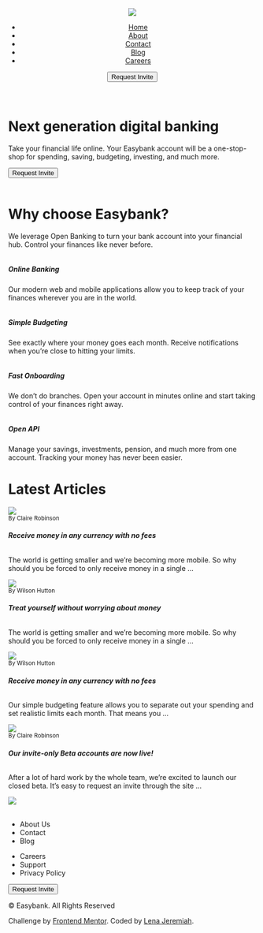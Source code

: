 <!DOCTYPE html>
<html lang="en">

<head>
  <meta charset="UTF-8">
  <meta name="viewport" content="width=device-width, initial-scale=1.0">
  <!-- displays site properly based on user's device -->

  <link rel="icon" type="image/png" sizes="32x32" href="./images/favicon-32x32.png">

  <!-- jQuery -->
  <script src="js/jQuery3.5.1.js"></script>
  <script src="js/jquery-ui.min.js"></script>

  <!-- FontAwesome JS -->
  <script src='js/all.js'></script>

  <!-- Bootstrap CSS AND JS -->
  <link rel="stylesheet" href="css/bootstrap.css">
  <script src="js/bootstrap.min.js"></script>

  <!-- Custom CSS -->
  <link rel="stylesheet" href="css/easybank.css">
  <title>Frontend Mentor | Easybank landing page</title>
</head>

<body>
  <header class='py-3'>
    <div class="wrapper">
      <div class="logo">
        <img src="images/logo.svg">
      </div>
      <nav>
        <ul>
          <li class="nav-item-me"><a href="" class="nav-link-me active">Home</a></li>
          <li class="nav-item-me"><a href="" class="nav-link-me">About</a></li>
          <li class="nav-item-me"><a href="" class="nav-link-me">Contact</a></li>
          <li class="nav-item-me"><a href="" class="nav-link-me">Blog</a></li>
          <li class="nav-item-me"><a href="" class="nav-link-me">Careers</a></li>
        </ul>
      </nav>
      <button class='btn btn-grad inheader badge-pill'>Request Invite</button>
      <div class="toggle">
        <img src="images/icon-hamburger.svg" class='img-responsive img-fluid' alt="" id=hamburger>
        <img src="images/icon-close.svg" class='img-responsive img-fluid' alt="" id=close>
      </div>
    </div>
  </header>
  <div class='overlay' id=overlay></div>
  <div class="wrapper">
    <div class="section1">
      <div class="row">
        <div class="col-12 col-md-6 cols">
          <div class="first-col">
            <h1 class=display-4>Next generation digital banking</h1>
            <p>Take your financial life online. Your Easybank account will be a one-stop-shop
              for spending, saving, budgeting, investing, and much more.</p>
            <button class='btn btn-grad badge-pill'>Request Invite</button>
          </div>
        </div>
        <div class="col-12 col-md-6 cols hi">
          <img src="images/bg-intro-desktop.svg" class=images alt="" id=bg>
          <img src="images/image-mockups.png" class=images alt="" id=mockup>
        </div>
      </div>
    </div>
  </div>

  <div class="section2 my-5">
    <div class="wrapper py-5 my-5 text-center text-md-left">
      <div class="whychooseus mb-5">
        <h1 class=mb-4>Why choose Easybank?</h1>
        <p>We leverage Open Banking to turn your bank account into your financial hub. Control
          your finances like never before.</p>
      </div>
      <div class="allservices row">
        <div class="services mb-3 col-sm-6 col-md-3">
          <img src="images/icon-online.svg" alt="" class='mb-4'>
          <h5 class='mb-3'>Online Banking</h5>
          <p>Our modern web and mobile applications allow you to keep track of your finances
            wherever you are in the world.</p>
        </div>
        <div class="services mb-3 col-sm-6 col-md-3">
          <img src="images/icon-budgeting.svg" alt="" class='mb-4'>
          <h5 class='mb-3'>Simple Budgeting</h5>
          <p>See exactly where your money goes each month. Receive notifications when you’re
            close to hitting your limits.</p>
        </div>
        <div class="services mb-3 col-sm-6 col-md-3">
          <img src="images/icon-onboarding.svg" alt="" class='mb-4'>
          <h5 class='mb-3'>Fast Onboarding</h5>
          <p>We don’t do branches. Open your account in minutes online and start taking control
            of your finances right away.</p>
        </div>
        <div class="services mb-3 col-sm-6 col-md-3 pr-0">
          <img src="images/icon-api.svg" alt="" class='mb-4'>
          <h5 class='mb-3'>Open API</h5>
          <p>Manage your savings, investments, pension, and much more from one account. Tracking
            your money has never been easier.</p>
        </div>
      </div>
    </div>
  </div>
  <div class="latest-articles section3">
    <div class="wrapper">
      <h1>Latest Articles</h1>
      <div class="row">
        <div class="col-12 col-sm-6 col-md-3">
          <div class="ourcard">
            <div class="cardimage">
              <img src="images/image-currency.jpg" class='img-fluid'>
            </div>
            <div class="cardtext">
              <small>By Claire Robinson</small>
              <h6><b>Receive money in any currency with no fees</b></h6>
              <p>The world is getting smaller and we’re becoming more mobile. So why should you be
                forced to only receive money in a single …</p>
            </div>
          </div>
        </div>
        <div class="col-12 col-sm-6 col-md-3">
          <div class="ourcard">
            <div class="cardimage">
              <img src="images/image-restaurant.jpg" class='img-fluid'>
            </div>
            <div class="cardtext">
              <small>By Wilson Hutton</small>
              <h6><b>Treat yourself without worrying about money</b></h6>
              <p>The world is getting smaller and we’re becoming more mobile. So why should you be
                forced to only receive money in a single …</p>
            </div>
          </div>
        </div>
        <div class="col-12 col-sm-6 col-md-3">
          <div class="ourcard">
            <div class="cardimage">
              <img src="images/image-plane.jpg" class='img-fluid'>
            </div>
            <div class="cardtext">
              <small>By Wilson Hutton</small>
              <h6><b>Receive money in any currency with no fees</b></h6>
              <p>Our simple budgeting feature allows you to separate out your spending and set
                realistic limits each month. That means you …</p>
            </div>
          </div>
        </div>
        <div class="col-12 col-sm-6 col-md-3">
          <div class="ourcard">
            <div class="cardimage">
              <img src="images/image-confetti.jpg" class='img-fluid'>
            </div>
            <div class="cardtext">
              <small>By Claire Robinson</small>
              <h6><b>Our invite-only Beta accounts are now live!</b></h6>
              <p>After a lot of hard work by the whole team, we’re excited to launch our closed beta.
                It’s easy to request an invite through the site ...</p>
            </div>
          </div>
        </div>
      </div>
    </div>
  </div>
  <div class="finalsection section4 p-5">
    <div class="wrapper">
      <div class="row">
        <div class="col-12 col-md-3 socialxlogo">
          <img src="images/logo.svg" class = logofooter>
          <div class="socials">
            <img src="images/icon-facebook.svg" alt="">
            <img src="images/icon-youtube.svg" alt="">
            <img src="images/icon-twitter.svg" alt="">
            <img src="images/icon-pinterest.svg" alt="">
            <img src="images/icon-youtube.svg" alt="">
          </div>
        </div>
        <div class="col-12 col-md-3 links">
          <ul>
            <li>About Us</li>
            <li>Contact</li>
            <li>Blog</li>
          </ul>
        </div>
        <div class="col-12 col-md-3 links">
          <ul>
            <li>Careers</li>
            <li>Support</li>
            <li>Privacy Policy</li>
          </ul>
        </div>
        <div class="col-12 col-md-3 easybank">
          <button class='btn btn-grad badge-pill'>Request Invite</button>
          <p>© Easybank. All Rights Reserved</p>
        </div>
      </div>
    </div>
  </div>
  <div class="attribution">
    Challenge by <a href="https://www.frontendmentor.io?ref=challenge" target="_blank">Frontend Mentor</a>.
    Coded by <a href="#">Lena Jeremiah</a>.
  </div>
  <script src="js/easybank.js"></script>
  <script src="js/smoothscroll.js"></script>
</body>

</html>
